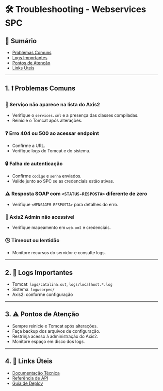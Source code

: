 # 🛠️ Troubleshooting - Webservices SPC

## 📖 Sumário
- [Problemas Comuns](#problemas-comuns)
- [Logs Importantes](#logs-importantes)
- [Pontos de Atenção](#pontos-de-atenção)
- [Links Úteis](#links-úteis)

---

## 1. ❗ Problemas Comuns

### 🚫 Serviço não aparece na lista do Axis2
- Verifique o `services.xml` e a presença das classes compiladas.
- Reinicie o Tomcat após alterações.

### ❓ Erro 404 ou 500 ao acessar endpoint
- Confirme a URL.
- Verifique logs do Tomcat e do sistema.

### 🔒 Falha de autenticação
- Confirme `codigo` e `senha` enviados.
- Valide junto ao SPC se as credenciais estão ativas.

### ⚠️ Resposta SOAP com `<STATUS-RESPOSTA>` diferente de zero
- Verifique `<MENSAGEM-RESPOSTA>` para detalhes do erro.

### 🔑 Axis2 Admin não acessível
- Verifique mapeamento em `web.xml` e credenciais.

### 🕒 Timeout ou lentidão
- Monitore recursos do servidor e consulte logs.

---

## 2. 📄 Logs Importantes
- Tomcat: `logs/catalina.out`, `logs/localhost.*.log`
- Sistema: `logwsorpec/`
- Axis2: conforme configuração

---

## 3. ⚠️ Pontos de Atenção
- Sempre reinicie o Tomcat após alterações.
- Faça backup dos arquivos de configuração.
- Restrinja acesso à administração do Axis2.
- Monitore espaço em disco dos logs.

---

## 4. 🔗 Links Úteis
- [Documentação Técnica](./TECHNICAL_DOCUMENTATION.md)
- [Referência de API](./API_REFERENCE.md)
- [Guia de Deploy](./DEPLOYMENT_GUIDE.md) 